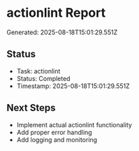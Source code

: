 # actionlint Report

Generated: 2025-08-18T15:01:29.551Z

## Status
- Task: actionlint
- Status: Completed
- Timestamp: 2025-08-18T15:01:29.551Z

## Next Steps
- Implement actual actionlint functionality
- Add proper error handling
- Add logging and monitoring
